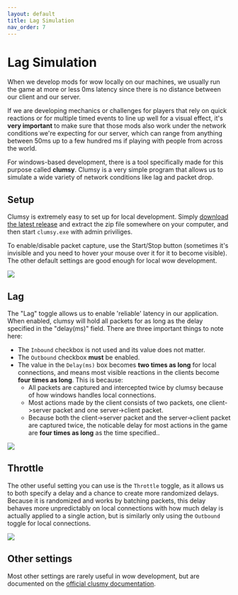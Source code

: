 ```yaml
---
layout: default
title: Lag Simulation
nav_order: 7
---
```


# Lag Simulation

When we develop mods for wow locally on our machines, we usually run the game at more or less 0ms latency since there is no distance between our client and our server.

If we are developing mechanics or challenges for players that rely on quick reactions or for multiple timed events to line up well for a visual effect, it's **very important** to make sure that those mods also work under the network conditions we're expecting for our server, which can range from anything between 50ms up to a few hundred ms if playing with people from across the world.

For windows-based development, there is a tool specifically made for this purpose called **clumsy**. Clumsy is a very simple program that allows us to simulate a wide variety of network conditions like lag and packet drop.

## Setup

Clumsy is extremely easy to set up for local development. Simply [download the latest release](https://jagt.github.io/clumsy/download.html) and extract the zip file somewhere on your computer, and then start `clumsy.exe` with admin priviliges.

To enable/disable packet capture, use the Start/Stop button (sometimes it's invisible and you need to hover your mouse over it for it to become visible). The other default settings are good enough for local wow development.

<img class="mi ili" src="https://i.imgur.com/yhx0Bwe.png">

## Lag

The "Lag" toggle allows us to enable 'reliable' latency in our application. When enabled, clumsy will hold all packets for as long as the delay specified in the "delay(ms)" field. There are three important things to note here:

- The `Inbound` checkbox is not used and its value does not matter.
- The `Outbound` checkbox **must** be enabled.
- The value in the `Delay(ms)` box becomes **two times as long** for local connections, and means most visible reactions in the clients become **four times as long**. This is because:
    - All packets are captured and intercepted twice by clumsy because of how windows handles local connections.
    - Most actions made by the client consists of two packets, one client->server packet and one server->client packet.
    - Because both the client->server packet and the server->client packet are captured twice, the noticable delay for most actions in the game are **four times as long** as the time specified..

<img class="mi ili" src="https://i.imgur.com/Gyh0RdN.png">

## Throttle

The other useful setting you can use is the `Throttle` toggle, as it allows us to both specify a delay and a chance to create more randomized delays. Because it is randomized and works by batching packets, this delay behaves more unpredictably on local connections with how much delay is actually applied to a single action, but is similarly only using the `Outbound` toggle for local connections.

<img class="mi ili" src="https://i.imgur.com/1lbtEVI.png">

## Other settings

Most other settings are rarely useful in wow development, but are documented on the [official clusmy documentation](https://jagt.github.io/clumsy/index.html).